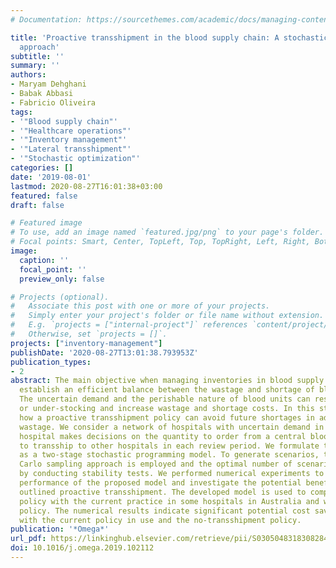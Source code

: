 ```yaml
---
# Documentation: https://sourcethemes.com/academic/docs/managing-content/

title: 'Proactive transshipment in the blood supply chain: A stochastic programming
  approach'
subtitle: ''
summary: ''
authors:
- Maryam Dehghani
- Babak Abbasi
- Fabricio Oliveira
tags:
- '"Blood supply chain"'
- '"Healthcare operations"'
- '"Inventory management"'
- '"Lateral transshipment"'
- '"Stochastic optimization"'
categories: []
date: '2019-08-01'
lastmod: 2020-08-27T16:01:38+03:00
featured: false
draft: false

# Featured image
# To use, add an image named `featured.jpg/png` to your page's folder.
# Focal points: Smart, Center, TopLeft, Top, TopRight, Left, Right, BottomLeft, Bottom, BottomRight.
image:
  caption: ''
  focal_point: ''
  preview_only: false

# Projects (optional).
#   Associate this post with one or more of your projects.
#   Simply enter your project's folder or file name without extension.
#   E.g. `projects = ["internal-project"]` references `content/project/deep-learning/index.md`.
#   Otherwise, set `projects = []`.
projects: ["inventory-management"]
publishDate: '2020-08-27T13:01:38.793953Z'
publication_types:
- 2
abstract: The main objective when managing inventories in blood supply chains is to
  establish an efficient balance between the wastage and shortage of blood units.
  The uncertain demand and the perishable nature of blood units can result in over-
  or under-stocking and increase wastage and shortage costs. In this study, we analyze
  how a proactive transshipment policy can avoid future shortages in addition to mitigate
  wastage. We consider a network of hospitals with uncertain demand in which each
  hospital makes decisions on the quantity to order from a central blood bank and
  to transship to other hospitals in each review period. We formulate the problem
  as a two-stage stochastic programming model. To generate scenarios, the Quasi-Monte
  Carlo sampling approach is employed and the optimal number of scenarios is determined
  by conducting stability tests. We performed numerical experiments to evaluate the
  performance of the proposed model and investigate the potential benefits of the
  outlined proactive transshipment. The developed model is used to compare the optimized
  policy with the current practice in some hospitals in Australia and with a no-transshipment
  policy. The numerical results indicate significant potential cost savings in comparison
  with the current policy in use and the no-transshipment policy.
publication: '*Omega*'
url_pdf: https://linkinghub.elsevier.com/retrieve/pii/S0305048318308284
doi: 10.1016/j.omega.2019.102112
---
```


